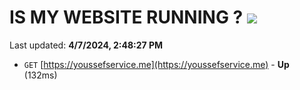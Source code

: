 # IS MY WEBSITE RUNNING ? [![](https://img.shields.io/static/v1?label=Sponsor&message=%E2%9D%A4&logo=GitHub&color=%23fe8e86)](https://github.com/sponsors/<username>)

Last updated: **4/7/2024, 2:48:27 PM**

- `GET` [https://youssefservice.me](https://youssefservice.me) - **Up** (132ms)
